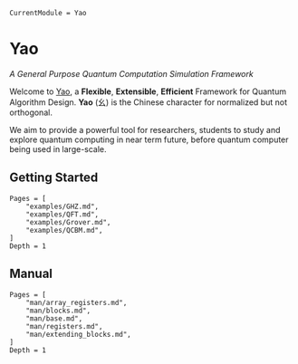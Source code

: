 ```@meta
CurrentModule = Yao
```

# Yao

*A General Purpose Quantum Computation Simulation Framework*

Welcome to [Yao](https://github.com/QuantumBFS/Yao.jl), a **Flexible**, **Extensible**, **Efficient** Framework for
Quantum Algorithm Design. **Yao** (幺) is the Chinese character for normalized but not orthogonal.

We aim to provide a powerful tool for researchers, students to study and explore quantum computing in near term
future, before quantum computer being used in large-scale.

## Getting Started

```@contents
Pages = [
    "examples/GHZ.md",
    "examples/QFT.md",
    "examples/Grover.md",
    "examples/QCBM.md",
]
Depth = 1
```

## Manual

```@contents
Pages = [
    "man/array_registers.md",
    "man/blocks.md",
    "man/base.md",
    "man/registers.md",
    "man/extending_blocks.md",
]
Depth = 1
```
